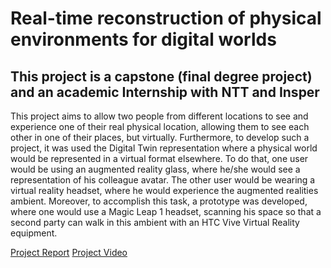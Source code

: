 # Real-time reconstruction of physical environments for digital worlds 
## This project is a capstone (final degree project) and an academic Internship with NTT and Insper

This project aims to allow two people from different locations to see and experience one of their real physical location, allowing them to see each other in one of their places, but virtually. Furthermore, to develop such a project, it was used the Digital Twin representation where a physical world would be represented in a virtual format elsewhere. To do that, one user would be using an augmented reality glass, where he/she would see a representation of his colleague avatar. The other user would be wearing a virtual reality headset, where he would experience the augmented realities ambient. Moreover, to accomplish this task, a prototype was developed, where one would use a Magic Leap 1 headset, scanning his space so that a second party can walk in this ambient with an HTC Vive Virtual Reality equipment.

[Project Report](https://alinsperedu-my.sharepoint.com/:w:/g/personal/joaogcfa_al_insper_edu_br/EZ-pT5b6m1ZCpuAPqwPppW8BqZjTTwtJ5kT3HQQPgle7Yw?e=sfVkJD)
[Project Video](https://www.youtube.com/watch?v=orzca7qnkR0)
